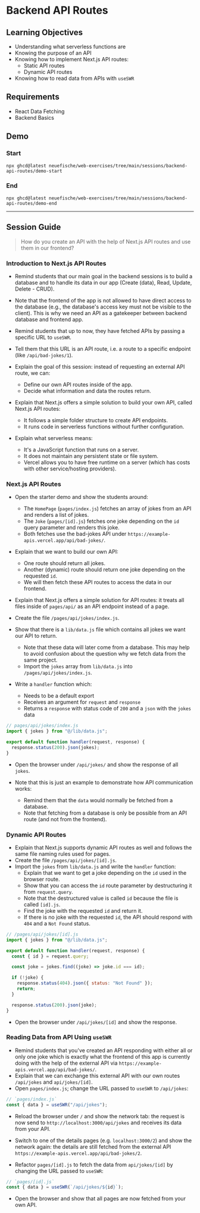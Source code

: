 # Backend API Routes

## Learning Objectives

- Understanding what serverless functions are
- Knowing the purpose of an API
- Knowing how to implement Next.js API routes:
  - Static API routes
  - Dynamic API routes
- Knowing how to read data from APIs with `useSWR`

## Requirements

- React Data Fetching
- Backend Basics

## Demo

### Start

```
npx ghcd@latest neuefische/web-exercises/tree/main/sessions/backend-api-routes/demo-start
```

### End

```
npx ghcd@latest neuefische/web-exercises/tree/main/sessions/backend-api-routes/demo-end
```

---

## Session Guide

> How do you create an API with the help of Next.js API routes and use them in our frontend?

### Introduction to Next.js API Routes

- Remind students that our main goal in the backend sessions is to build a database and to handle its data in our app (Create (data), Read, Update, Delete - CRUD).
- Note that the frontend of the app is not allowed to have direct access to the database (e.g., the database's access key must not be visible to the client). This is why we need an API as a gatekeeper between backend database and frontend app.
- Remind students that up to now, they have fetched APIs by passing a specific URL to `useSWR`.
- Tell them that this URL is an API route, i.e. a route to a specific endpoint (like
  `/api/bad-jokes/1`).
- Explain the goal of this session: instead of requesting an external API route, we can:

  - Define our own API routes inside of the app.
  - Decide what information and data the routes return.

- Explain that Next.js offers a simple solution to build your own API, called Next.js API routes:

  - It follows a simple folder structure to create API endpoints.
  - It runs code in serverless functions without further configuration.

- Explain what serverless means:
  - It's a JavaScript function that runs on a server.
  - It does not maintain any persistent state or file system.
  - Vercel allows you to have free runtime on a server (which has costs with other
    service/hosting providers).

### Next.js API Routes

- Open the starter demo and show the students around:

  - The `HomePage` (`pages/index.js`) fetches an array of jokes from an API and renders a list of jokes.
  - The `Joke` (`pages/[id].js`) fetches one joke depending on the `id` query parameter and renders this joke.
  - Both fetches use the bad-jokes API under `https://example-apis.vercel.app/api/bad-jokes/`.

- Explain that we want to build our own API:

  - One route should return all jokes.
  - Another (dynamic) route should return one joke depending on the requested `id`.
  - We will then fetch these API routes to access the data in our frontend.

- Explain that Next.js offers a simple solution for API routes: it treats all files inside of `pages/api/` as an API endpoint instead of a page.
- Create the file `/pages/api/jokes/index.js`.
- Show that there is a `lib/data.js` file which contains all jokes we want our API to return.
  - Note that these data will later come from a database. This may help to avoid confusion about the question why we fetch data from the same project.
  - Import the `jokes` array from `lib/data.js` into `/pages/api/jokes/index.js`.
- Write a `handler` function which:
  - Needs to be a default export
  - Receives an argument for `request` and `response`
  - Returns a `response` with status code of `200` and a `json` with the `jokes` data

```js
// pages/api/jokes/index.js
import { jokes } from "@/lib/data.js";

export default function handler(request, response) {
  response.status(200).json(jokes);
}
```

- Open the browser under `/api/jokes/` and show the response of all `jokes`.

- Note that this is just an example to demonstrate how API communication works:
  - Remind them that the `data` would normally be fetched from a database.
  - Note that fetching from a database is only be possible from an API route (and not from the frontend).

### Dynamic API Routes

- Explain that Next.js supports dynamic API routes as well and follows the same file naming rules used for pages.
- Create the file `/pages/api/jokes/[id].js`.
- Import the `jokes` from `lib/data.js` and write the `handler` function:
  - Explain that we want to get a joke depending on the `id` used in the browser route.
  - Show that you can access the `id` route parameter by destructuring it from `request.query`.
  - Note that the destructured value is called `id` because the file is called `[id].js`.
  - Find the joke with the requested `id` and return it.
  - If there is no joke with the requested `id`, the API should respond with `404` and a `Not Found` status.

```js
// /pages/api/jokes/[id].js
import { jokes } from "@/lib/data.js";

export default function handler(request, response) {
  const { id } = request.query;

  const joke = jokes.find((joke) => joke.id === id);

  if (!joke) {
    response.status(404).json({ status: "Not Found" });
    return;
  }

  response.status(200).json(joke);
}
```

- Open the browser under `/api/jokes/[id]` and show the response.

### Reading Data from API Using `useSWR`

- Remind students that you've created an API responding with either all or only one joke which is exactly what the frontend of this app is currently doing with the help of the external API via `https://example-apis.vercel.app/api/bad-jokes/`.
- Explain that we can exchange this external API with our own routes `/api/jokes` and `api/jokes/[id]`.
- Open `pages/index.js`; change the URL passed to `useSWR` to `/api/jokes`:

```js
// `pages/index.js`
const { data } = useSWR("/api/jokes");
```

- Reload the browser under `/` and show the network tab: the request is now send to `http://localhost:3000/api/jokes` and receives its data from your API.
- Switch to one of the details pages (e.g. `localhost:3000/2`) and show the network again: the details are still fetched from the external API `https://example-apis.vercel.app/api/bad-jokes/2`.

- Refactor `pages/[id].js` to fetch the data from `api/jokes/[id]` by changing the URL passed to `useSWR`:

```js
// `pages/[id].js`
const { data } = useSWR(`/api/jokes/${id}`);
```

- Open the browser and show that all pages are now fetched from your own API.
